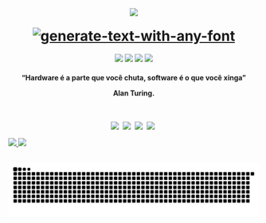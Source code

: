 
<img align="right" src="https://i.picasion.com/pic91/6e607a4896e68deb38a497d5f6403e13.gif" width="260" />

<div align="center">
  
 <h1> 
<a href="https://fontmeme.com/generate-text-with-any-font/"><img src="https://fontmeme.com/permalink/210906/b22a6572c867edb62b72d8d104e1501b.png" alt="generate-text-with-any-font" border="0"></a>
   </a>
 </h1>
  
</div>

<p align="center">
    <a href="https://www.instagram.com/gabri3lstumm/" target="_blank"><img src="https://img.shields.io/badge/-Instagram-%23E4405F?style=for-the-badge&logo=instagram&logoColor=white"           target="_blank"></a>
    <a href="https://discord.gg/Stumm#3893" target="_blank"><img src="https://img.shields.io/badge/Discord-7289DA?style=for-the-badge&logo=discord&logoColor=white" target="_blank"></a> 
    <a href="https://www.linkedin.com/in/gabriel-stumm-1923bb20b/" target="_blank"><img src="https://img.shields.io/badge/-LinkedIn-%230077B5?style=for-the-badge&logo=linkedin&                logoColor=white" target="_blank"></a> 
    <a href = "mailto:gabri3lstumm@gmail.com"><img src="https://img.shields.io/badge/-Gmail-%23333?style=for-the-badge&logo=gmail&logoColor=white" target="_blank"></a>
  
</p>

<h4 align="center"> 
  “Hardware é a parte que você chuta, software é o que você xinga”<p>
   Alan Turing.
</h4>

<br>

<p align="center">
  <!-- HTML Icon -->
  <img src="https://user-images.githubusercontent.com/35739995/122654956-2b934900-d125-11eb-94b1-58102216fa9f.png">&nbsp;
  <!-- CSS Icon -->
  <img src="https://user-images.githubusercontent.com/35739995/122655003-80cf5a80-d125-11eb-9718-c0d416a29986.png">&nbsp;
  <!-- JS Icon -->
  <img src="https://user-images.githubusercontent.com/35739995/122655023-a78d9100-d125-11eb-89b8-f006041d9d4a.png">&nbsp;
  <!-- Git Icon -->
  <img src="https://user-images.githubusercontent.com/35739995/122655117-7c577180-d126-11eb-9b30-3591b1252bb5.png">&nbsp;
</p>

<a href="https://github.com/Gabri3lStumm">
  <img height="172em" src="https://github-readme-stats.vercel.app/api?username=Gabri3lStumm&show_icons=true&theme=dracula&include_all_commits=true&count_private=true"/>
  <img height="172em" src="https://github-readme-stats.vercel.app/api/top-langs/?username=Gabri3lStumm&layout=compact&langs_count=7&theme=dracula"/>
</div>
  
  ##
 
<div> 
 
  ![Snake animation](https://github.com/Gabri3lStumm/Gabri3lStumm/blob/output/github-contribution-grid-snake.svg)
 
</div>
